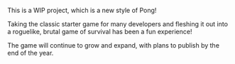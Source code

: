 This is a WIP project, which is a new style of Pong!

Taking the classic starter game for many developers and fleshing it out into a roguelike, brutal game of survival has been a fun experience!

The game will continue to grow and expand, with plans to publish by the end of the year.
